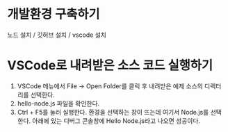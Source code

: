 # **개발환경 구축하기**  
노드 설치 / 깃허브 설치 / vscode 설치  
  
# **VSCode로 내려받은 소스 코드 실행하기**  
1. VSCode 메뉴에서 File -> Open Folder를 클릭 후 내려받은 예제 소스의 디렉터리를 선택한다.   
2. hello-node.js 파일을 확인한다.  
3. Ctrl + F5를 눌러 실행한다. 환경을 선택하는 창이 뜨는데 여기서 Node.js를 선택한다. 아래에 있는 디버그 콘솔창에 Hello Node.js라고 나오면 
성공이다.  
  

